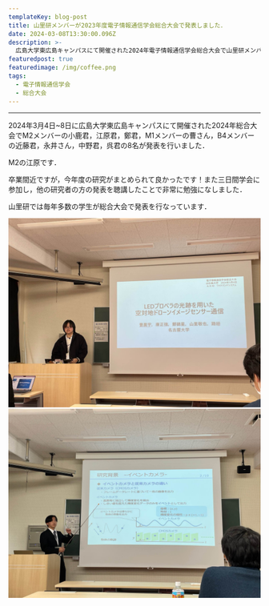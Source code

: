 ```yaml
---
templateKey: blog-post
title: 山里研メンバーが2023年度電子情報通信学会総合大会で発表しました．
date: 2024-03-08T13:30:00.096Z
description: >-
  広島大学東広島キャンパスにて開催された2024年電子情報通信学会総合大会で山里研メンバーが発表を行いました．
featuredpost: true
featuredimage: /img/coffee.png
tags:
  - 電子情報通信学会
  - 総合大会
---
```


---

2024年3月4日~8日に広島大学東広島キャンパスにて開催された2024年総合大会でM2メンバーの小鹿君，江原君，鄭君，M1メンバーの曹さん，B4メンバーの近藤君，永井さん，中野君，呉君の8名が発表を行いました．

M2の江原です．

卒業間近ですが，今年度の研究がまとめられて良かったです！また三日間学会に参加し，他の研究者の方の発表を聴講したことで非常に勉強になしました．

山里研では毎年多数の学生が総合大会で発表を行なっています．

![sougoutaikai2024](./20240308-sougoutaikai-1.jpeg)
![sougoutaikai2024](./20240308-sougoutaikai-2.jpeg)

